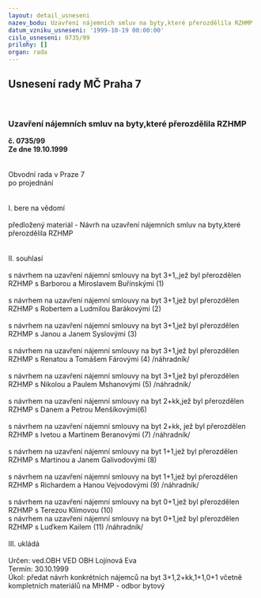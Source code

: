 ```yaml
---
layout: detail_usneseni
nazev_bodu: Uzavření nájemních smluv na byty,které přerozdělila RZHMP
datum_vzniku_usneseni: '1999-10-19 00:00:00'
cislo_usneseni: 0735/99
prilohy: []
organ: rada
---
```

<div id="ucUsn_pList" class="usn">
	<span><h2>Usnesení rady MČ Praha 7 </h2>
<br></span><div class="standBody">
<span><h3>Uzavření nájemních smluv na byty,které přerozdělila RZHMP</h3></span><div class="center">
		<strong>č. 0735/99</strong><br>
	</div>
<div class="center">
		<strong>Ze dne 19.10.1999</strong><br><br>
	</div>
<br>Obvodní rada v Praze 7<br>po projednání<br><br><br>I.	bere na vědomí<br><br> předložený materiál - Návrh na uzavření nájemních smluv na byty,které přerozdělila RZHMP<br>		<br><br>II.	souhlasí <br><br>s návrhem na uzavření nájemní smlouvy na byt 3+1,,jež byl přerozdělen RZHMP s Barborou a Miroslavem Buřínskými (1)<br><br>s návrhem na uzavření nájemní smlouvy na byt 3+1,jež byl přerozdělen RZHMP s Robertem  a Ludmilou Barákovými (2)<br><br>s návrhem na uzavření nájemní smlouvy na byt 3+1,jež byl přerozdělen RZHMP s Janou a Janem Syslovými (3)<br><br>s návrhem na uzavření nájemní smlouvy na byt 3+1,jež byl přerozdělen RZHMP s Renatou a Tomášem Fárovými (4) /náhradník/<br><br>s návrhem na uzavření nájemní smlouvy na byt 3+1,jež byl přerozdělen RZHMP s Nikolou a Paulem Mshanovými (5) /náhradník/<br><br>s návrhem na uzavření nájemní smlouvy na byt 2+kk,jež byl přerozdělen RZHMP s Danem a Petrou Menšíkovými(6)<br><br>s návrhem na uzavření nájemní smlouvy na byt 2+kk, jež byl přerozdělen RZHMP s Ivetou a Martinem Beranovými (7) /náhradník/<br><br>s návrhem na uzavření nájemní smlouvy na byt 1+1,jež byl přerozdělen RZHMP s Martinou a Janem Galivodovými (8)<br><br>s návrhem na uzavření nájemní smlouvy na byt 1+1,jež byl přerozdělen RZHMP s Richardem a Hanou Vejvodovými (9) /náhradník/<br><br>s návrhem na uzavření nájemní smlouvy na byt 0+1,jež byl přerozdělen RZHMP s Terezou Klímovou (10)<br>s návrhem na uzavření nájemní smlouvy  na byt 0+1,jež byl přerozdělen RZHMP s Luďkem Kailem (11) /náhradník/<br><br>III.	ukládá <br><br> Určen:	ved.OBH	VED OBH Lojínová Eva<br>Termín: 30.10.1999<br>Úkol:	předat návrh konkrétních nájemců na byt 3+1,2+kk,1+1,0+1 včetně kompletních materiálů na MHMP - odbor bytový<br>
</div>
</div>
